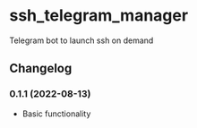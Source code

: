 # ssh_telegram_manager
Telegram bot to launch ssh on demand

## Changelog
### 0.1.1 (2022-08-13)
- Basic functionality